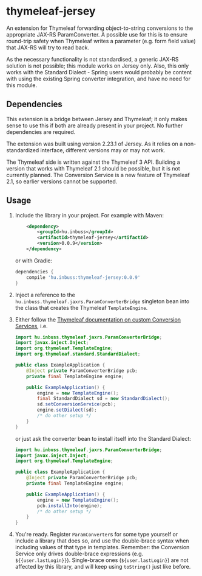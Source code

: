 thymeleaf-jersey
================

An extension for Thymeleaf forwarding object-to-string conversions to the
appropriate JAX-RS ParamConverter. A possible use for this is to ensure
round-trip safety when Thymeleaf writes a parameter (e.g. form field value)
that JAX-RS will try to read back.

As the necessary functionality is not standardised, a generic JAX-RS solution
is not possible; this module works on Jersey only. Also, this only works with
the Standard Dialect - Spring users would probably be content with using the
existing Spring converter integration, and have no need for this module.

Dependencies
------------

This extension is a bridge between Jersey and Thymeleaf; it only makes sense
to use this if both are already present in your project. No further
dependencies are required.

The extension was built using version 2.23.1 of Jersey. As it relies on a
non-standardized interface, different versions may or may not work.

The Thymeleaf side is written against the Thymeleaf 3 API. Building a version
that works with Thymeleaf 2.1 should be possible, but it is not currently
planned. The Conversion Service is a new feature of Thymeleaf 2.1, so earlier
versions cannot be supported.

Usage
-----

1. Include the library in your project. For example with Maven:

    ```xml
        <dependency>
            <groupId>hu.inbuss</groupId>
            <artifactId>thymeleaf-jersey</artifactId>
            <version>0.0.9</version>
        </dependency>
    ```

    or with Gradle:

    ```gradle
    dependencies {
        compile 'hu.inbuss:thymeleaf-jersey:0.0.9'
    }
    ```

2. Inject a reference to the `hu.inbuss.thymeleaf.jaxrs.ParamConverterBridge`
    singleton bean into the class that creates the Thymeleaf `TemplateEngine`.

3. Either follow the [Thymeleaf documentation on custom Conversion Services][1], i.e.

    ```java
    import hu.inbuss.thymeleaf.jaxrs.ParamConverterBridge;
    import javax.inject.Inject;
    import org.thymeleaf.TemplateEngine;
    import org.thymeleaf.standard.StandardDialect;

    public class ExampleApplication {
        @Inject private ParamConverterBridge pcb;
        private final TemplateEngine engine;

        public ExampleApplication() {
            engine = new TemplateEngine();
            final StandardDialect sd = new StandardDialect();
            sd.setConversionService(pcb);
            engine.setDialect(sd);
            /* do other setup */
        }
    }
    ```

    or just ask the converter bean to install itself into the Standard Dialect:

    ```java
    import hu.inbuss.thymeleaf.jaxrs.ParamConverterBridge;
    import javax.inject.Inject;
    import org.thymeleaf.TemplateEngine;

    public class ExampleApplication {
        @Inject private ParamConverterBridge pcb;
        private final TemplateEngine engine;

        public ExampleApplication() {
            engine = new TemplateEngine();
            pcb.installInto(engine);
            /* do other setup */
        }
    }
    ```

4. You're ready. Register `ParamConverter`s for some type yourself or include
    a library that does so, and use the double-brace syntax when including
    values of that type in templates. Remember: the Conversion Service only
    drives double-brace expressions (e.g. `${{user.lastLogin}}`). Single-brace
    ones (`${user.lastLogin}`) are not affected by this library, and will keep
    using `toString()` just like before.
 

[1]: http://www.thymeleaf.org/doc/tutorials/3.0/usingthymeleaf.html#conversion-services